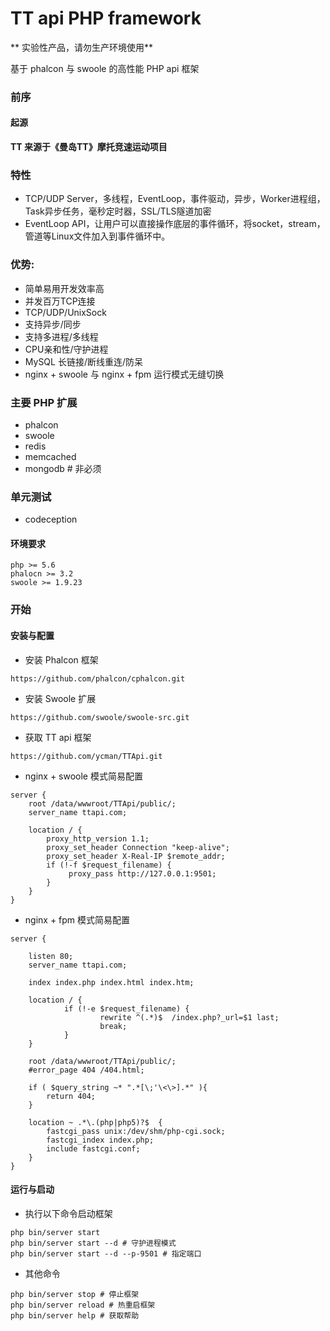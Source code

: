 # TT api PHP framework

** 实验性产品，请勿生产环境使用**

基于 phalcon 与 swoole 的高性能 PHP api 框架


### 前序

#### 起源

 **TT 来源于《曼岛TT》摩托竞速运动项目**

### 特性

- TCP/UDP Server，多线程，EventLoop，事件驱动，异步，Worker进程组，Task异步任务，毫秒定时器，SSL/TLS隧道加密
- EventLoop API，让用户可以直接操作底层的事件循环，将socket，stream，管道等Linux文件加入到事件循环中。

### 优势:

- 简单易用开发效率高
- 并发百万TCP连接
- TCP/UDP/UnixSock
- 支持异步/同步
- 支持多进程/多线程
- CPU亲和性/守护进程
- MySQL 长链接/断线重连/防呆
- nginx + swoole 与 nginx + fpm 运行模式无缝切换

### 主要 PHP 扩展

- phalcon
- swoole
- redis
- memcached
- mongodb # 非必须

### 单元测试

- codeception

#### 环境要求

```
php >= 5.6
phalocn >= 3.2
swoole >= 1.9.23
```

### 开始

#### 安装与配置

- 安装 Phalcon 框架

```
https://github.com/phalcon/cphalcon.git
```

- 安装 Swoole 扩展

```
https://github.com/swoole/swoole-src.git
```

- 获取 TT api 框架

```
https://github.com/ycman/TTApi.git
```

- nginx + swoole 模式简易配置

```
server {
    root /data/wwwroot/TTApi/public/;
    server_name ttapi.com;

    location / {
        proxy_http_version 1.1;
        proxy_set_header Connection "keep-alive";
        proxy_set_header X-Real-IP $remote_addr;
        if (!-f $request_filename) {
             proxy_pass http://127.0.0.1:9501;
        }
    }
}
```

- nginx + fpm 模式简易配置

```$xslt
server {

	listen 80;
	server_name ttapi.com;

	index index.php index.html index.htm;

    location / {
            if (!-e $request_filename) {
                    rewrite ^(.*)$  /index.php?_url=$1 last;
                    break;
            }
    }

	root /data/wwwroot/TTApi/public/;
	#error_page 404 /404.html;

	if ( $query_string ~* ".*[\;'\<\>].*" ){
		return 404;
	}

	location ~ .*\.(php|php5)?$  {
		fastcgi_pass unix:/dev/shm/php-cgi.sock;
		fastcgi_index index.php;
		include fastcgi.conf;
	}
}
```

#### 运行与启动

- 执行以下命令启动框架

```
php bin/server start
php bin/server start --d # 守护进程模式
php bin/server start --d --p-9501 # 指定端口
```

- 其他命令
```
php bin/server stop # 停止框架
php bin/server reload # 热重启框架
php bin/server help # 获取帮助
```
